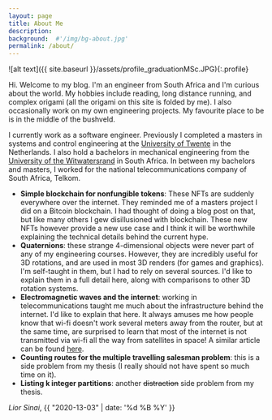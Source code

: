 ```yaml
---
layout: page
title: About Me
description:
background:  #'/img/bg-about.jpg'
permalink: /about/
---
```

![alt text]({{ site.baseurl }}/assets/profile_graduationMSc.JPG){:.profile}

Hi. Welcome to my blog. I'm an engineer from South Africa and I'm curious about the world. 
My hobbies include reading, long distance running, and complex origami (all the origami on this site is folded by me).
I also occasionally work on my own engineering projects. My favourite place to be is in the middle of the bushveld.

I currently work as a software engineer. Previously I completed a masters in systems and control engineering at the [University of Twente](https://www.utwente.nl/en)
in the Netherlands. I also hold a bachelors in mechanical engineering from the [University of the Witwatersrand](https://www.wits.ac.za/) in South Africa.
In between my bachelors and masters, I worked for the national telecommunications company of South Africa, Telkom.

+ **Simple blockchain for nonfungible tokens**: These NFTs are suddenly everywhere over the internet. They reminded me of a masters project I did on a Bitcoin blockchain. I had thought of doing a blog post on that, but like many others I gew disillusioned with blockchain. These new NFTs however provide a new use case and I think it will be worthwhile explaining the technical details behind the current hype.
+ **Quaternions**: these strange 4-dimensional objects were never part of any of my engineering courses. However, they are incredibly useful for 3D rotations, and are used in most
3D renders (for games and graphics). I'm self-taught in them, but I had to rely on several sources. I'd like to explain them in a full detail here, along with 
comparisons to other 3D rotation systems.
+ **Electromagnetic waves and the internet**: working in telecommunications taught me much about the infrastructure behind the internet. I'd like to explain that here. 
It always amuses me how people know that wi-fi doesn't work several meters away from the router, but at the same time, are surprised to learn that most of the internet is not
transmitted via wi-fi all the way from satellites in space!
A similar article can be found [here](https://mybroadband.co.za/news/internet/98178-this-is-what-south-africas-internet-actually-looks-like.html).
+ **Counting routes for the multiple travelling salesman problem**: this is a side problem from my thesis (I really should not have spent so much time on it).
+ **Listing k integer partitions**: another ~~distraction~~ side problem from my thesis.

_Lior Sinai_, {{ "2020-13-03" | date: '%d %B %Y' }}

